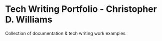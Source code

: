 # Tech Writing Portfolio - Christopher D. Williams

Collection of documentation &amp; tech writing work examples.
